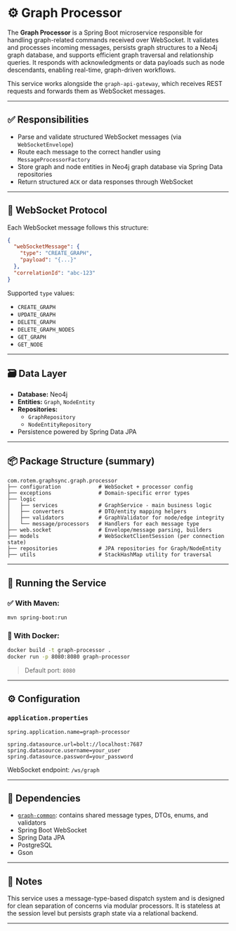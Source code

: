 # ⚙️ Graph Processor

The **Graph Processor** is a Spring Boot microservice responsible for handling graph-related commands received over WebSocket. It validates and processes incoming messages, persists graph structures to a Neo4j graph database, and supports efficient graph traversal and relationship queries. It responds with acknowledgments or data payloads such as node descendants, enabling real-time, graph-driven workflows.

This service works alongside the `graph-api-gateway`, which receives REST requests and forwards them as WebSocket messages.

---

## ✅ Responsibilities

- Parse and validate structured WebSocket messages (via `WebSocketEnvelope`)
- Route each message to the correct handler using `MessageProcessorFactory`
- Store graph and node entities in Neo4j graph database via Spring Data repositories
- Return structured `ACK` or data responses through WebSocket

---

## 🧩 WebSocket Protocol

Each WebSocket message follows this structure:

```json
{
  "webSocketMessage": {
    "type": "CREATE_GRAPH",
    "payload": "{...}"
  },
  "correlationId": "abc-123"
}
```

Supported `type` values:

- `CREATE_GRAPH`
- `UPDATE_GRAPH`
- `DELETE_GRAPH`
- `DELETE_GRAPH_NODES`
- `GET_GRAPH`
- `GET_NODE`

---

## 🗃️ Data Layer

- **Database:** Neo4j
- **Entities:** `Graph`, `NodeEntity`
- **Repositories:**
  - `GraphRepository`
  - `NodeEntityRepository`
- Persistence powered by Spring Data JPA

---

## 📦 Package Structure (summary)

```
com.rotem.graphsync.graph.processor
├── configuration            # WebSocket + processor config
├── exceptions               # Domain-specific error types
├── logic
│   ├── services             # GraphService - main business logic
│   ├── converters           # DTO/entity mapping helpers
│   ├── validators           # GraphValidator for node/edge integrity
│   └── message/processors   # Handlers for each message type
├── web.socket               # Envelope/message parsing, builders
├── models                   # WebSocketClientSession (per connection state)
├── repositories             # JPA repositories for Graph/NodeEntity
├── utils                    # StackHashMap utility for traversal
```

---

## 🚀 Running the Service

### ✅ With Maven:

```bash
mvn spring-boot:run
```

### 🐳 With Docker:

```bash
docker build -t graph-processor .
docker run -p 8080:8080 graph-processor
```

> Default port: `8080`

---

## ⚙️ Configuration

### `application.properties`

```properties
spring.application.name=graph-processor

spring.datasource.url=bolt://localhost:7687
spring.datasource.username=your_user
spring.datasource.password=your_password
```

WebSocket endpoint: `/ws/graph`

---

## 🔗 Dependencies

- [`graph-common`](../graph-common): contains shared message types, DTOs, enums, and validators
- Spring Boot WebSocket
- Spring Data JPA
- PostgreSQL
- Gson

---

## 🧠 Notes

This service uses a message-type-based dispatch system and is designed for clean separation of concerns via modular processors. It is stateless at the session level but persists graph state via a relational backend.

---
